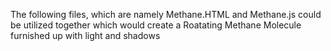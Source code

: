 The following files, which are namely Methane.HTML and Methane.js
could be utilized together which would create a Roatating Methane Molecule
furnished up with light and shadows
